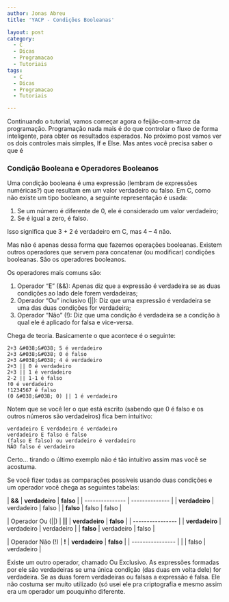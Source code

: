```yaml
---
author: Jonas Abreu
title: 'YACP - Condições Booleanas'

layout: post
category:
  - C
  - Dicas
  - Programacao
  - Tutoriais
tags:
  - C
  - Dicas
  - Programacao
  - Tutoriais

---
```

Continuando o tutorial, vamos começar agora o feijão-com-arroz da programação. Programação nada mais é do que controlar o fluxo de forma inteligente, para obter os resultados esperados. No próximo post vamos ver os dois controles mais simples, If e Else. Mas antes você precisa saber o que é

### Condição Booleana e Operadores Booleanos

Uma condição booleana é uma expressão (lembram de expressões numéricas?) que resultam em um valor verdadeiro ou falso. Em C, como não existe um tipo booleano, a seguinte representação é usada:

1.  Se um número é diferente de 0, ele é considerado um valor verdadeiro;
2.  Se é igual a zero, é falso.

Isso significa que 3 + 2 é verdadeiro em C, mas 4 – 4 não. 

Mas não é apenas dessa forma que fazemos operações booleanas. Existem outros operadores que servem para concatenar (ou modificar) condições booleanas. São os operadores booleanos.

Os operadores mais comuns são:

1.  Operador “E” (&&): Apenas diz que a expressão é verdadeira se as duas condições ao lado dele forem verdadeiras;
2.  Operador “Ou” inclusivo (||): Diz que uma expressão é verdadeira se uma das duas condições for verdadeira;
3.  Operador “Não” (!): Diz que uma condição é verdadeira se a condição à qual ele é aplicado for falsa e vice-versa.

Chega de teoria. Basicamente o que acontece é o seguinte:

    
    2+3 &#038;&#038; 5 é verdadeiro
    2+3 &#038;&#038; 0 é falso
    2+3 &#038;&#038; 4 é verdadeiro
    2+3 || 0 é verdadeiro
    2+3 || 1 é verdadeiro
    2-2 || 1-1 é falso
    !0 é verdadeiro
    !1234567 é falso
    (0 &#038;&#038; 0) || 1 é verdadeiro
    

Notem que se você ler o que está escrito (sabendo que 0 é falso e os outros números são verdadeiros) fica bem intuitivo:

    
    verdadeiro E verdadeiro é verdadeiro
    verdadeiro E falso é falso
    (falso E falso) ou verdadeiro é verdadeiro
    NÃO falso é verdadeiro
    

Certo… tirando o último exemplo não é tão intuitivo assim mas você se acostuma.

Se você fizer todas as comparações possíveis usando duas condições e um operador você chega as seguintes tabelas:

| **&&**          | **verdadeiro** | **falso** |
| --------------- | -------------- |
| **verdadeiro**  | verdadeiro     | falso     |
| **falso**       | falso          | falso     |

| Operador Ou (||) | **||**         | **verdadeiro** | **falso**  |
| ---------------- |
| **verdadeiro** | verdadeiro     | verdadeiro |
| **falso**      | verdadeiro     | falso      |

| Operador Não (!) | **!** | **verdadeiro** | **falso**  |
| ---------------- |
|       | falso          | verdadeiro |

Existe um outro operador, chamado Ou Exclusivo. As expressões formadas por ele são verdadeiras se uma única condição (das duas em volta dele) for verdadeira. Se as duas forem verdadeiras ou falsas a expressão é falsa. Ele não costuma ser muito utilizado (só usei ele pra criptografia e mesmo assim era um operador um pouquinho diferente. 



















